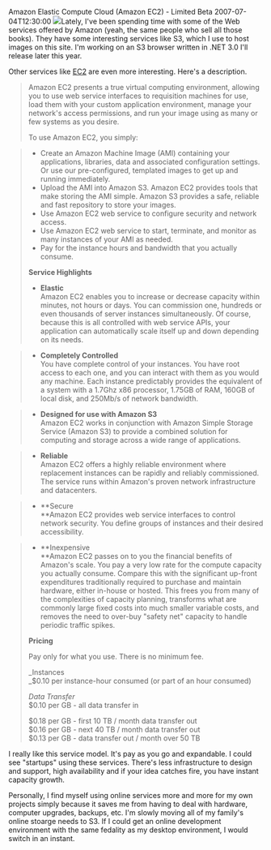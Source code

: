 Amazon Elastic Compute Cloud (Amazon EC2) - Limited Beta
2007-07-04T12:30:00
![](http://ec1.images-amazon.com/images/G/01/00/10/00/14/19/27/100014192753)Lately, I've been spending time with some of the Web services offered by Amazon (yeah, the same people who sell all those books). They have some interesting services like S3, which I use to host images on this site. I'm working on an S3 browser written in .NET 3.0 I'll release later this year.

Other services like [EC2](http://http://www.amazon.com/gp/browse.html?node=201590011) are even more interesting. Here's a description.

> Amazon EC2 presents a true virtual computing environment, allowing you to use web service interfaces to requisition machines for use, load them with your custom application environment, manage your network's access permissions, and run your image using as many or few systems as you desire. 
> 
> To use Amazon EC2, you simply:  

> 
>   * Create an Amazon Machine Image (AMI) containing your applications, libraries, data and associated configuration settings. Or use our pre-configured, templated images to get up and running immediately. 
>   * Upload the AMI into Amazon S3. Amazon EC2 provides tools that make storing the AMI simple. Amazon S3 provides a safe, reliable and fast repository to store your images. 
>   * Use Amazon EC2 web service to configure security and network access. 
>   * Use Amazon EC2 web service to start, terminate, and monitor as many instances of your AMI as needed. 
>   * Pay for the instance hours and bandwidth that you actually consume. 
> 
> **Service Highlights**
> 
>   * **Elastic**  
Amazon EC2 enables you to increase or decrease capacity within minutes, not hours or days. You can commission one, hundreds or even thousands of server instances simultaneously. Of course, because this is all controlled with web service APIs, your application can automatically scale itself up and down depending on its needs.  
  

>   * **Completely Controlled**  
You have complete control of your instances. You have root access to each one, and you can interact with them as you would any machine. Each instance predictably provides the equivalent of a system with a 1.7Ghz x86 processor, 1.75GB of RAM, 160GB of local disk, and 250Mb/s of network bandwidth.  
  

>   * **Designed for use with Amazon S3**  
Amazon EC2 works in conjunction with Amazon Simple Storage Service (Amazon S3) to provide a combined solution for computing and storage across a wide range of applications.  
  

>   * **Reliable**  
Amazon EC2 offers a highly reliable environment where replacement instances can be rapidly and reliably commissioned. The service runs within Amazon's proven network infrastructure and datacenters.  
  

>   * **Secure  
**Amazon EC2 provides web service interfaces to control network security. You define groups of instances and their desired accessibility.  
  

>   * **Inexpensive  
**Amazon EC2 passes on to you the financial benefits of Amazon's scale. You pay a very low rate for the compute capacity you actually consume. Compare this with the significant up-front expenditures traditionally required to purchase and maintain hardware, either in-house or hosted. This frees you from many of the complexities of capacity planning, transforms what are commonly large fixed costs into much smaller variable costs, and removes the need to over-buy "safety net" capacity to handle periodic traffic spikes. 
> 
> **Pricing**
> 
> Pay only for what you use. There is no minimum fee. 
> 
> _Instances  
_$0.10 per instance-hour consumed (or part of an hour consumed) 
> 
> _Data Transfer_  
$0.10 per GB - all data transfer in 
> 
> $0.18 per GB - first 10 TB / month data transfer out  
$0.16 per GB - next 40 TB / month data transfer out  
$0.13 per GB - data transfer out / month over 50 TB 

I really like this service model. It's pay as you go and expandable. I could see "startups" using these services. There's less infrastructure to design and support, high availability and if your idea catches fire, you have instant capacity growth.

Personally, I find myself using online services more and more for my own projects simply because it saves me from having to deal with hardware, computer upgrades, backups, etc. I'm slowly moving all of my family's online stoarge needs to S3. If I could get an online development environment with the same fedality as my desktop environment, I would switch in an instant.
